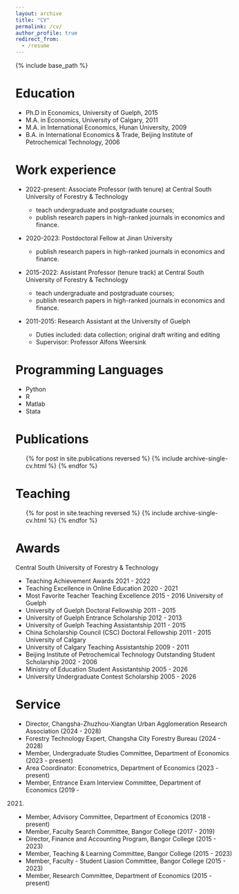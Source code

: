 ```yaml
---
layout: archive
title: "CV"
permalink: /cv/
author_profile: true
redirect_from:
  - /resume
---
```


{% include base_path %}

Education
======
* Ph.D in Economics, University of Guelph, 2015 
* M.A. in Economics, University of Calgary, 2011
* M.A. in International Economics, Hunan University, 2009
* B.A. in International Economics & Trade, Beijing Institute of Petrochemical Technology, 2006

Work experience
======
* 2022-present: Associate Professor (with tenure) at Central South University of Forestry & Technology
  * teach undergraduate and postgraduate courses;
  * publish research papers in high-ranked journals in economics and finance.

* 2020-2023: Postdoctoral Fellow at Jinan University
  * publish research papers in high-ranked journals in economics and finance.

* 2015-2022: Assistant Professor (tenure track) at Central South University of Forestry & Technology
  * teach undergraduate and postgraduate courses;
  * publish research papers in high-ranked journals in economics and finance.

* 2011-2015: Research Assistant at the University of Guelph
  * Duties included: data collection; original draft writing and editing 
  * Supervisor: Professor Alfons Weersink
  
Programming Languages
======
* Python
* R
* Matlab
* Stata

Publications
======
  <ul>{% for post in site.publications reversed %}
    {% include archive-single-cv.html %}
  {% endfor %}</ul>
  
Teaching
======
  <ul>{% for post in site.teaching reversed %}
    {% include archive-single-cv.html %}
  {% endfor %}</ul>

  Awards
======
Central South University of Forestry & Technology
* Teaching Achievement Awards 2021 - 2022
* Teaching Excellence in Online Education 2020 - 2021
* Most Favorite Teacher Teaching Excellence 2015 - 2016
University of Guelph
* University of Guelph Doctoral Fellowship 2011 - 2015
* University of Guelph Entrance Scholarship 2012 - 2013
* University of Guelph Teaching Assistantship 2011 - 2015
* China Scholarship Council (CSC) Doctoral Fellowship 2011 - 2015
University of Calgary
* University of Calgary Teaching Assistantship 2009 - 2011
* Beijing Institute of Petrochemical Technology Outstanding Student Scholarship 2002 - 2006
* Ministry of Education Student Assistantship 2005 - 2026
* University Undergraduate Contest Scholarship 2005 - 2026

  
Service 
======
* Director, Changsha-Zhuzhou-Xiangtan Urban Agglomeration Research Association
(2024 - 2028)
* Forestry Technology Expert, Changsha City Forestry Bureau (2024 - 2028)
* Member, Undergraduate Studies Committee, Department of Economics (2023 -
present)
* Area Coordinator: Econometrics, Department of Economics (2023 - present)
* Member, Entrance Exam Interview Committee, Department of Economics (2019 -
2021)
* Member, Advisory Committee, Department of Economics (2018 - present)
* Member, Faculty Search Committee, Bangor College (2017 - 2019)
* Director, Finance and Accounting Program, Bangor College (2015 - 2023)
* Member, Teaching & Learning Committee, Bangor College (2015 - 2023)
* Member, Faculty - Student Liasion Committee, Bangor College (2015 - 2023)
* Member, Research Committee, Department of Economics (2015 - present)

